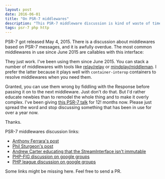 ```yaml
---
layout: post
date: 2016-06-01
title: "On PSR-7 middlewares"
description: "This PSR-7 middleware discussion is kind of waste of time"
tags: psr-7 php http
---
```


PSR-7 got released May 4, 2015. There is a discussion about middlewares based on PSR-7 messages, and it is awfully overdue. The most common middlewares in use since June 2015 are callables with this interface:

<script src="https://gist.github.com/hannesvdvreken/6767f0b423a28b24e7c588c22f552b78.js"></script>

They just work. I've been using them since June 2015. You can stack a number of middlewares with tools like [relay/relay](https://packagist.org/packages/relay/relay) or [mindplay/middleman](https://packagist.org/packages/mindplay/middleman). I prefer the latter because it plays well with `container-interop` containers to resolve middlewares when you need them.

Granted, you can use them wrong by fiddling with the Response before passing it on to the next middleware. Just don't do that. But I'd rather educate newbies than to remodel the whole thing and to make it overly complex. I've been giving [this PSR-7 talk](https://www.youtube.com/watch?v=gOVALgpqHzM) for 12! months now. Please just spread the word and stop discussing something that has been in use for over a year now.

Thanks.

PSR-7 middlewares discussion links:

- [Anthony Ferrara's post](http://blog.ircmaxell.com/2016/05/all-about-middleware.html)
- [Phil Sturgeon's post](https://philsturgeon.uk/2016/05/31/why-care-about-php-middleware/)
- [Andrew Carter educating that the StreamInterface isn't immutable](http://andrewcarteruk.github.io/programming/2016/05/22/psr-7-is-not-immutable.html)
- [PHP-FIG discussion on google groups](https://groups.google.com/forum/#!msg/php-fig/vTtGxdIuBX8/NXKieN9vDQAJ)
- [PHP league discussion on google groups](https://groups.google.com/forum/#!msg/thephpleague/jyztj-Nz_rw/I4lHVFigAAAJ)

Some links might be missing here. Feel free to send a PR.
